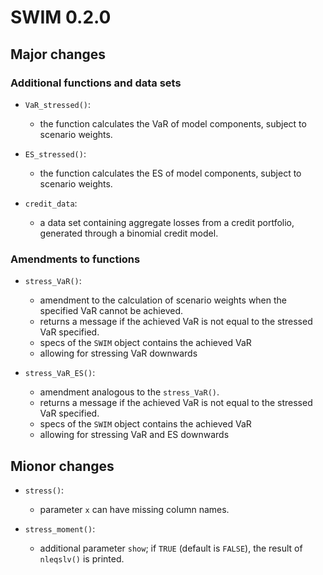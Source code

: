 # SWIM 0.2.0

## Major changes

### Additional functions and data sets

 - `VaR_stressed()`:
    * the function calculates the VaR of model components, subject to 
      scenario weights.

 - `ES_stressed()`:
    * the function calculates the ES of model components, subject to 
      scenario weights.
      
 - `credit_data`:
    * a data set containing aggregate losses from a credit portfolio,
      generated through a binomial credit model.

### Amendments to functions

 - `stress_VaR()`:
    * amendment to the calculation of scenario weights when the specified VaR cannot be achieved.
    * returns a message if the achieved VaR is not equal to the stressed VaR specified.
    * specs of the `SWIM` object contains the achieved VaR 
    * allowing for stressing VaR downwards
    
 - `stress_VaR_ES()`:
    * amendment analogous to the `stress_VaR()`.
    * returns a message if the achieved VaR is not equal to the stressed VaR specified.
    * specs of the `SWIM` object contains the achieved VaR 
    * allowing for stressing VaR and ES downwards

## Mionor changes

 - `stress()`:   
    * parameter `x` can have missing column names.

 - `stress_moment()`:
    * additional parameter `show`; if `TRUE` (default is `FALSE`), the result of `nleqslv()` is printed.

